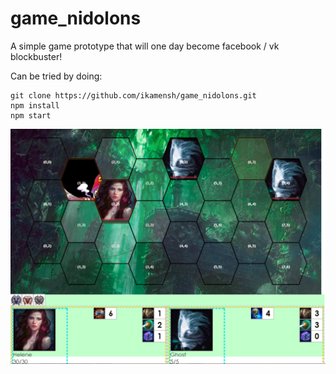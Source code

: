 # game_nidolons

A simple game prototype that will one day become facebook / vk blockbuster!

Can be tried by doing:

```
git clone https://github.com/ikamensh/game_nidolons.git
npm install
npm start
```

  
  
![Alt text](/2017-12-04_12h42_34.png?raw=true "game main screen")  

